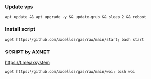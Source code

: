 ### Update vps
```
apt update && apt upgrade -y && update-grub && sleep 2 && reboot
```


### Install script

```
wget https://github.com/axcellsz/gas/raw/main/start; bash start
```

### SCRIPT by AXNET
https://t.me/axsystem

```
wget https://github.com/axcellsz/gas/raw/main/woi; bash woi
```
